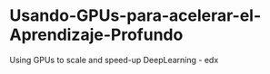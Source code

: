 # Usando-GPUs-para-acelerar-el-Aprendizaje-Profundo
Using GPUs to scale and speed-up DeepLearning - edx
